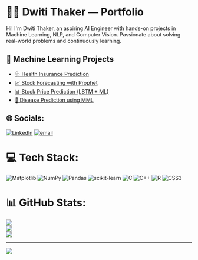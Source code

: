 # 👩‍💻 Dwiti Thaker — Portfolio

Hi! I'm Dwiti Thaker, an aspiring AI Engineer with hands-on projects in Machine Learning, NLP, and Computer Vision. Passionate about solving real-world problems and continuously learning.

## 🚀 Machine Learning Projects
- [🩺 Health Insurance Prediction](https://github.com/DwitiThaker/health_insurance_prediction)
- [📈 Stock Forecasting with Prophet](https://github.com/DwitiThaker/stock_forecasting_prophet)
- [📊 Stock Price Prediction (LSTM + ML)](https://github.com/DwitiThaker/stock_price_prediction_ml_lstm)
- [🦠 Disease Prediction using MML](https://github.com/DwitiThaker/disease_prediction_mml)


## 🌐 Socials:
[![LinkedIn](https://img.shields.io/badge/LinkedIn-%230077B5.svg?logo=linkedin&logoColor=white)](https://linkedin.com/in/DwitiThaker)
[![email](https://img.shields.io/badge/Email-D14836?logo=gmail&logoColor=white)](mailto:dwiti.thaker04@gmail.com ) 

# 💻 Tech Stack:
![Matplotlib](https://img.shields.io/badge/Matplotlib-%23ffffff.svg?style=for-the-badge&logo=Matplotlib&logoColor=black) ![NumPy](https://img.shields.io/badge/numpy-%23013243.svg?style=for-the-badge&logo=numpy&logoColor=white) ![Pandas](https://img.shields.io/badge/pandas-%23150458.svg?style=for-the-badge&logo=pandas&logoColor=white) ![scikit-learn](https://img.shields.io/badge/scikit--learn-%23F7931E.svg?style=for-the-badge&logo=scikit-learn&logoColor=white) ![C](https://img.shields.io/badge/c-%2300599C.svg?style=for-the-badge&logo=c&logoColor=white) ![C++](https://img.shields.io/badge/c++-%2300599C.svg?style=for-the-badge&logo=c%2B%2B&logoColor=white) ![R](https://img.shields.io/badge/r-%23276DC3.svg?style=for-the-badge&logo=r&logoColor=white) ![CSS3](https://img.shields.io/badge/css3-%231572B6.svg?style=for-the-badge&logo=css3&logoColor=white)
# 📊 GitHub Stats:
![](https://github-readme-stats.vercel.app/api?username=DwitiThaker&theme=transparent&hide_border=false&include_all_commits=false&count_private=false)<br/>
![](https://nirzak-streak-stats.vercel.app/?user=DwitiThaker&theme=transparent&hide_border=false)<br/>
![](https://github-readme-stats.vercel.app/api/top-langs/?username=DwitiThaker&theme=transparent&hide_border=false&include_all_commits=false&count_private=false&layout=compact)

---
[![](https://visitcount.itsvg.in/api?id=DwitiThaker&icon=2&color=0)](https://visitcount.itsvg.in)

<!-- Proudly created with GPRM ( https://gprm.itsvg.in ) -->



<!--
**DwitiThaker/DwitiThaker** is a ✨ _special_ ✨ repository because its `README.md` (this file) appears on your GitHub profile.

Here are some ideas to get you started:

- 🔭 I’m currently working on ...
- 🌱 I’m currently learning ...
- 👯 I’m looking to collaborate on ...
- 🤔 I’m looking for help with ...
- 💬 Ask me about ...
- 📫 How to reach me: ...
- 😄 Pronouns: ...
- ⚡ Fun fact: ...
-->
